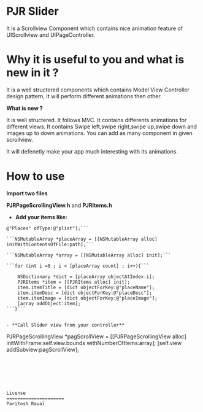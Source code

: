 PJR Slider
=====================

It is a Scrollview Component which contains nice animation feature of UIScrollview and UIPageController.

Why it is useful to you and what is new in it ?
===============================================================

It is a well structered components which contains Model View Controller design pattern, It will perform different animations then other.

**What is new ?**

It is well structered.
It follows MVC.
It contains differents animations for different views.
It contains Swipe left,swipe right,swipe up,swipe down and images up to down animations.
You can add as many component in given scrollview.

It will defenetly make your app much interesting with its animations.


How to use
=====================

**Import two files**

**PJRPageScrollingView.h** and
**PJRItems.h**


- **Add your items like:** 

```NSString *path = [[NSBundle mainBundle] pathForResource:
@"Places" ofType:@"plist"];```

```NSMutableArray *placeArray = [[NSMutableArray alloc] initWithContentsOfFile:path];```

```NSMutableArray *array = [[NSMutableArray alloc] init];```

```for (int i =0 ; i < [placeArray count] ; i++){```

    NSDictionary *dict = [placeArray objectAtIndex:i];
    PJRItems *item = [[PJRItems alloc] init];
    item.itemTitle = [dict objectForKey:@"placeName"];
    item.itemDesc = [dict objectForKey:@"placeDesc"];
    item.itemImage = [dict objectForKey:@"placeImage"];
    [array addObject:item];
```}```


- **Call Slider view from your controller** 
```
PJRPageScrollingView *pagScrollView = [[PJRPageScrollingView alloc] initWithFrame:self.view.bounds withNumberOfItems:array];
[self.view addSubview:pagScrollView];
```



     
    
    
License
=====================
Paritosh Raval


